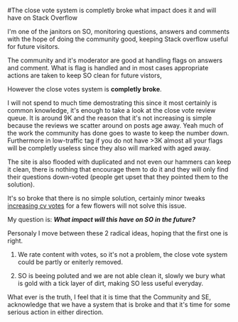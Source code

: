#The close vote system is completly broke what impact does it and will have on Stack Overflow

I'm one of the janitors on SO, monitoring questions, answers and comments with the hope of doing the community good, keeping Stack overflow useful for future visitors. 

The community and it's moderator are good at handling flags on answers and comment. 
What is flag is handled and in most cases appropriate actions are taken to keep SO clean for future vistors, 

However the close votes system is **completly broke**.

I will not spend to much time demostrating this since it most certainly is common knowledge, it's enough to take a look at the close vote review queue. It is around 9K and the reason that
it's not increasing is simple because the reviews we scatter around on posts age away. Yeah much of the work the 
community has done goes to waste to keep the number down. Furthermore in low-traffic tag if you do not have >3K almost all
your flags will be completly useless since they also will marked with aged away.

The site is also flooded with duplicated and not even our hammers can keep it clean, there is nothing that encourage them to do it and
they will only find their questions down-voted (people get upset that they pointed them to the solution). 

It's so broke that there is no simple solution, certainly minor tweaks [increasing cv votes](http://meta.stackoverflow.com/questions/319131/1-2-3-test-let-s-increase-the-number-of-reviews-close-votes-for-science) for a few flowers will not solve this issue.

My question is: ***What impact will this have on SO in the future?***

Personaly I move between these 2 radical ideas, hoping that the first one is right.

 1. We rate content with votes, so it's not a problem, the close vote system could be partly or eniterly removed.

 2. SO is beeing poluted and we are not able clean it, slowly we bury what is gold with a tick layer of dirt, making SO less useful everyday.

What ever is the truth, I feel that it is time that the Community and SE, acknowledge that we have a system that is broke and that it's time for some serious action in either direction.
 
